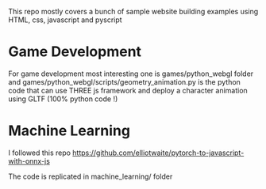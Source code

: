 This repo mostly covers a bunch of sample website building examples using HTML, css, javascript and pyscript

Game Development
================
For game development most interesting one is games/python_webgl folder and games/python_webgl/scripts/geometry_animation.py is the python code that can use THREE js framework and deploy a character animation using GLTF (100% python code !)


Machine Learning
================
I followed this repo
https://github.com/elliotwaite/pytorch-to-javascript-with-onnx-js

The code is replicated in machine_learning/ folder
